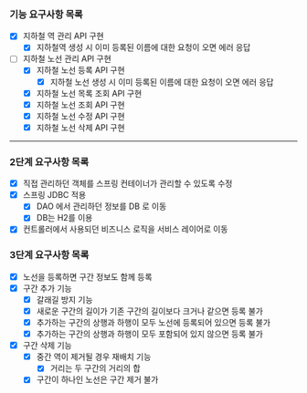 ### 기능 요구사항 목록
- [x] 지하철 역 관리 API 구현
    - [x] 지하철역 생성 시 이미 등록된 이름에 대한 요청이 오면 에러 응답
- [ ] 지하철 노선 관리 API 구현
    - [x] 지하철 노선 등록 API 구현
        - [x] 지하철 노선 생성 시 이미 등록된 이름에 대한 요청이 오면 에러 응답
    - [x] 지하철 노선 목록 조회 API 구현
    - [x] 지하철 노선 조회 API 구현
    - [x] 지하철 노선 수정 API 구현
    - [x] 지하철 노선 삭제 API 구현

---
### 2단계 요구사항 목록
- [x] 직접 관리하던 객체를 스프링 컨테이너가 관리할 수 있도록 수정
- [x] 스프링 JDBC 적용
  - [x] DAO 에서 관리하던 정보를 DB 로 이동
  - [x] DB는 H2를 이용
- [x] 컨트롤러에서 사용되던 비즈니스 로직을 서비스 레이어로 이동

### 3단계 요구사항 목록
- [x] 노선을 등록하면 구간 정보도 함께 등록
- [x] 구간 추가 기능
  - [x] 갈래길 방지 기능
  - [x] 새로운 구간의 길이가 기존 구간의 길이보다 크거나 같으면 등록 불가
  - [x] 추가하는 구간의 상행과 하행이 모두 노선에 등록되어 있으면 등록 불가
  - [x] 추가하는 구간의 상행과 하행이 모두 포함되어 있지 않으면 등록 불가
- [x] 구간 삭제 기능
  - [x] 중간 역이 제거될 경우 재배치 기능
    - [x] 거리는 두 구간의 거리의 합
  - [x] 구간이 하나인 노선은 구간 제거 불가